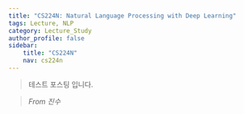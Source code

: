 ```yaml
---
title: "CS224N: Natural Language Processing with Deep Learning"
tags: Lecture, NLP
category: Lecture_Study
author_profile: false
sidebar:
    title: "CS224N"
    nav: cs224n
---
```


> 테스트 포스팅 입니다.

> <cite>From 진수</cite>